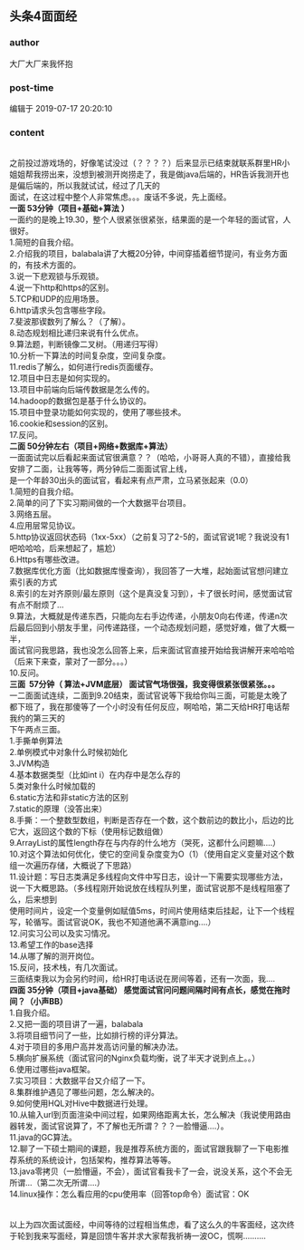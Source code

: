 ## 头条4面面经
### author 
大厂大厂来我怀抱
### post-time 

编辑于  2019-07-17 20:20:10
### content 
<div class="post-topic-des nc-post-content">
 <br/>
 <div>
  之前投过游戏场的，好像笔试没过（？？？？）后来显示已结束就联系群里HR小姐姐帮我捞出来，没想到被测开岗捞走了，我是做java后端的，HR告诉我测开也是偏后端的，所以我就试试，经过了几天的
 </div>
 <div>
  面试，在这过程中整个人非常焦虑。。。废话不多说，先上面经。
 </div>
 <div>
  <strong>
   一面 53分钟（项目+基础+算法
  </strong>
  <strong>
   ）
  </strong>
 </div>
 <div>
  一面约的是晚上19.30，整个人很紧张很紧张，结果面的是一个年轻的面试官，人很好。
 </div>
 <div>
  1.简短的自我介绍。
 </div>
 <div>
  2.介绍我的项目，balabala讲了大概20分钟，中间穿插着细节提问，有业务方面的，有技术方面的。
 </div>
 <div>
  3.说一下悲观锁与乐观锁。
 </div>
 <div>
  4.说一下http和https的区别。
 </div>
 <div>
  5.TCP和UDP的应用场景。
 </div>
 <div>
  6.http请求头包含哪些字段。
 </div>
 <div>
  7.斐波那锲数列了解么？（了解）。
 </div>
 <div>
  8.动态规划相比递归来说有什么优点。
 </div>
 <div>
  9.算法题，判断镜像二叉树。（用递归写得）
 </div>
 <div>
  10.分析一下算法的时间复杂度，空间复杂度。
 </div>
 <div>
  11.redis了解么，如何进行redis页面缓存。
 </div>
 <div>
  12.项目中日志是如何实现的。
 </div>
 <div>
  13.项目中前端向后端传数据是怎么传的。
 </div>
 <div>
  14.hadoop的数据包是基于什么协议的。
 </div>
 <div>
  15.项目中登录功能如何实现的，使用了哪些技术。
 </div>
 <div>
  16.cookie和session的区别。
 </div>
 <div>
  17.反问。
 </div>
 <div>
  <strong>
   二面 50分钟左右（项目+网络+数据库+算法）
  </strong>
 </div>
 <div>
  一面面试完以后看起来面试官很满意？？（哈哈，小哥哥人真的不错），直接给我安排了二面，让我等等，两分钟后二面面试官上线，
 </div>
 <div>
  是一个年龄30出头的面试官，看起来有点严肃，立马紧张起来（0.0）
 </div>
 <div>
  1.简短的自我介绍。
 </div>
 <div>
  2.简单的问了下实习期间做的一个大数据平台项目。
 </div>
 <div>
  3.网络五层。
 </div>
 <div>
  4.应用层常见协议。
 </div>
 <div>
  5.http协议返回状态码（1xx-5xx）（之前复习了2-5的，面试官说1呢？我说没有1吧哈哈哈，后来想起了，尴尬）
 </div>
 <div>
  6.Https有哪些改进。
 </div>
 <div>
  7.数据库优化方面（比如数据库慢查询），我回答了一大堆，起始面试官想问建立索引表的方式
 </div>
 <div>
  8.索引的左对齐原则/最左原则（这个是真没复习到），卡了很长时间，感觉面试官有点不耐烦了...
 </div>
 <div>
  9.算法，大概就是传递东西，只能向左右手边传递，小朋友0向右传递，传递n次后最后回到小朋友手里，问传递路径，一个动态规划问题，感觉好难，做了大概一半，
 </div>
 <div>
  面试官问我思路，我也没怎么回答上来，后来面试官直接开始给我讲解开来哈哈哈（后来下来查，蒙对了一部分。。。）
 </div>
 <div>
  10.反问。
 </div>
 <div>
  <strong>
   三面  57分钟（
  </strong>
  <strong>
   算法+JVM底层） 面试官气场很强，我变得很紧张很紧张。。。
  </strong>
 </div>
 <div>
  一二面面试连续，二面到9.20结束，面试官说等下我给你叫三面，可能是太晚了都下班了，我在那傻等了一个小时没有任何反应，啊哈哈，第二天给HR打电话帮我约的第三天的
 </div>
 <div>
  下午两点三面。
 </div>
 <div>
  1.手撕单例算法
 </div>
 <div>
  2.单例模式中对象什么时候初始化
 </div>
 <div>
  3.JVM构造
 </div>
 <div>
  4.基本数据类型（比如int i）在内存中是怎么存的
 </div>
 <div>
  5.类对象什么时候加载的
 </div>
 <div>
  6.static方法和非static方法的区别
 </div>
 <div>
  7.static的原理（没答出来）
 </div>
 <div>
  8.手撕：一个整数型数组，判断是否存在一个数，这个数前边的数比小，后边的比它大，返回这个数的下标（使用标记数组做）
 </div>
 <div>
  9.ArrayList的属性length存在与内存的什么地方（哭死，这都什么问题嘛....）
 </div>
 <div>
  10.对这个算法如何优化，使它的空间复杂度变为O（1）（使用自定义变量对这个数组一次遍历存储，大概说了下思路）
 </div>
 <div>
  11.设计题：写日志类满足多线程向文件中写日志，设计一下需要实现哪些方法，说一下大概思路。（多线程刚开始说放在线程队列里，面试官说那不是线程阻塞了么，后来想到
 </div>
 <div>
  使用时间片，设定一个变量例如赋值5ms，时间片使用结束后挂起，让下一个线程写，轮循写。面试官说OK，我也不知道他满不满意ing....）
 </div>
 <div>
  12.问实习公司以及实习情况。
 </div>
 <div>
  13.希望工作的base选择
 </div>
 <div>
  14.从哪了解的测开岗位。
 </div>
 <div>
  15.反问，技术栈，有几次面试。
 </div>
 <div>
  三面结束我以为会另约时间，给HR打电话说在房间等着，还有一次面，我....
 </div>
 <div>
  <strong>
   四面 35分钟（项目+java基础） 感觉面试官问问题间隔时间有点长，感觉在拖时间？（小声BB）
  </strong>
 </div>
 <div>
  1.自我介绍。
 </div>
 <div>
  2.又把一面的项目讲了一遍，balabala
 </div>
 <div>
  3.将项目细节问了一些，比如排行榜的评分算法。
 </div>
 <div>
  4.对于项目的多用户高并发高访问量的解决办法。
 </div>
 <div>
  5.横向扩展系统（面试官问的Nginx负载均衡，说了半天才说到点上。。）
 </div>
 <div>
  6.使用过哪些java框架。
 </div>
 <div>
  7.实习项目：大数据平台又介绍了一下。
 </div>
 <div>
  8.集群维护遇见了哪些问题，怎么解决的。
 </div>
 <div>
  9.如何使用HQL对Hive中数据进行处理。
 </div>
 <div>
  10.从输入url到页面渲染中间过程，如果网络距离太长，怎么解决（我说使用路由器转发，面试官说算了，不了解也无所谓？？？一脸懵逼....）。
 </div>
 <div>
  11.java的GC算法。
 </div>
 <div>
  12.聊了一下硕士期间的课题，我是推荐系统方面的，面试官跟我聊了一下电影推荐系统的系统设计，包括架构，推荐算法等等。
 </div>
 <div>
  13.java零拷贝（一脸懵逼，不会），面试官看我卡了一会，说没关系，这个不会无所谓...（第二次无所谓....）
 </div>
 <div>
  14.linux操作：怎么看应用的cpu使用率（回答top命令）面试官：OK
 </div>
 <div>
  <br/>
 </div>
 <div>
  <br/>
 </div>
 <div>
  以上为四次面试面经，中间等待的过程相当焦虑，看了这么久的牛客面经，这次终于轮到我来写面经，算是回馈牛客并求大家帮我祈祷一波OC，慌啊..........
 </div>
</div>
